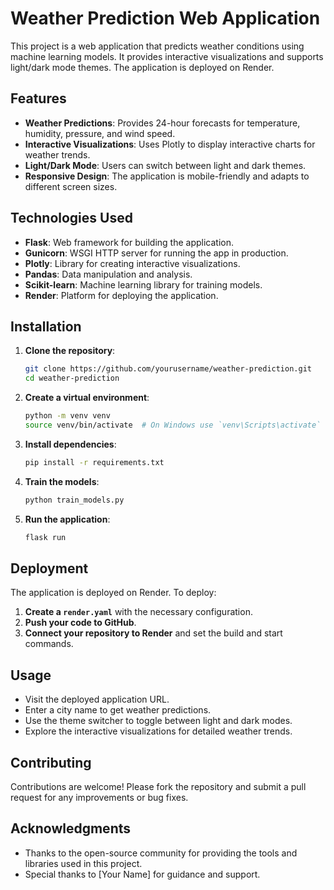 # Weather Prediction Web Application

This project is a web application that predicts weather conditions using machine learning models. It provides interactive visualizations and supports light/dark mode themes. The application is deployed on Render.

## Features

- **Weather Predictions**: Provides 24-hour forecasts for temperature, humidity, pressure, and wind speed.
- **Interactive Visualizations**: Uses Plotly to display interactive charts for weather trends.
- **Light/Dark Mode**: Users can switch between light and dark themes.
- **Responsive Design**: The application is mobile-friendly and adapts to different screen sizes.

## Technologies Used

- **Flask**: Web framework for building the application.
- **Gunicorn**: WSGI HTTP server for running the app in production.
- **Plotly**: Library for creating interactive visualizations.
- **Pandas**: Data manipulation and analysis.
- **Scikit-learn**: Machine learning library for training models.
- **Render**: Platform for deploying the application.

## Installation

1. **Clone the repository**:
   ```bash
   git clone https://github.com/yourusername/weather-prediction.git
   cd weather-prediction
   ```

2. **Create a virtual environment**:
   ```bash
   python -m venv venv
   source venv/bin/activate  # On Windows use `venv\Scripts\activate`
   ```

3. **Install dependencies**:
   ```bash
   pip install -r requirements.txt
   ```

4. **Train the models**:
   ```bash
   python train_models.py
   ```

5. **Run the application**:
   ```bash
   flask run
   ```

## Deployment

The application is deployed on Render. To deploy:

1. **Create a `render.yaml`** with the necessary configuration.
2. **Push your code to GitHub**.
3. **Connect your repository to Render** and set the build and start commands.

## Usage

- Visit the deployed application URL.
- Enter a city name to get weather predictions.
- Use the theme switcher to toggle between light and dark modes.
- Explore the interactive visualizations for detailed weather trends.

## Contributing

Contributions are welcome! Please fork the repository and submit a pull request for any improvements or bug fixes.

## Acknowledgments

- Thanks to the open-source community for providing the tools and libraries used in this project.
- Special thanks to [Your Name] for guidance and support.
